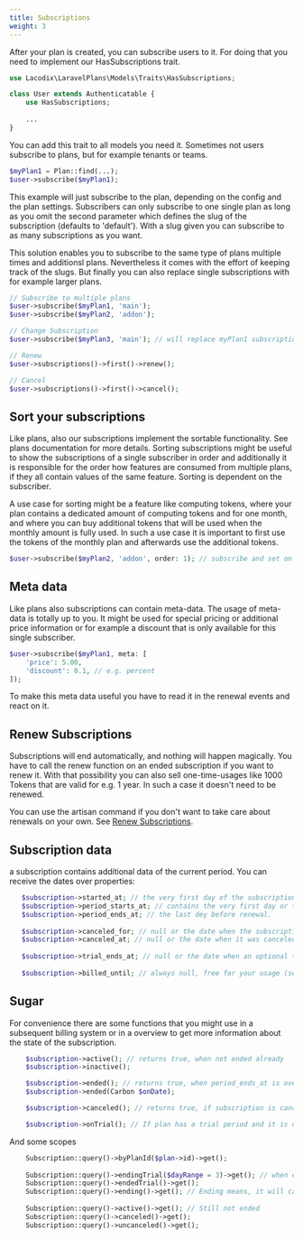 ```yaml
---
title: Subscriptions
weight: 3
---
```


After your plan is created, you can subscribe users to it. For doing that you need to implement our
HasSubscriptions trait.

```php 
use Lacodix\LaravelPlans\Models\Traits\HasSubscriptions;

class User extends Authenticatable {
    use HasSubscriptions;
    
    ...
}
```

You can add this trait to all models you need it. Sometimes not users subscribe to plans, but for example
tenants or teams.

```php 
$myPlan1 = Plan::find(...);
$user->subscribe($myPlan1);
```

This example will just subscribe to the plan, depending on the config and the plan settings.
Subscribers can only subscribe to one single plan as long as you omit the second parameter which defines the
slug of the subscription (defaults to 'default'). With a slug given you can subscribe to as many subscriptions
as you want. 

This solution enables you to subscribe to the same type of plans multiple times and additionsl plans. Nevertheless
it comes with the effort of keeping track of the slugs. But finally you can also replace single subscriptions
with for example larger plans.

```php 
// Subscribe to multiple plans
$user->subscribe($myPlan1, 'main');
$user->subscribe($myPlan2, 'addon');

// Change Subscription
$user->subscribe($myPlan3, 'main'); // will replace myPlan1 subscription

// Renew
$user->subscriptions()->first()->renew();

// Cancel
$user->subscriptions()->first()->cancel();
```

## Sort your subscriptions

Like plans, also our subscriptions implement the sortable functionality. See plans documentation for more
details. Sorting subscriptions might be useful to show the subscriptions of a single subscriber in order
and additionally it is responsible for the order how features are consumed from multiple plans, if they
all contain values of the same feature. Sorting is dependent on the subscriber.

A use case for sorting might be a feature like computing tokens, where your plan contains a dedicated amount of
computing tokens and for one month, and where you can buy additional tokens that will be used when the monthly 
amount is fully used. In such a use case it is important to first use the tokens of the monthly plan and afterwards
use the additional tokens.

```php 
$user->subscribe($myPlan2, 'addon', order: 1); // subscribe and set on first place
```

## Meta data

Like plans also subscriptions can contain meta-data. The usage of meta-data is totally up to you. 
It might be used for special pricing or additional price information or for example a discount that
is only available for this single subscriber.

```php 
$user->subscribe($myPlan1, meta: [
    'price': 5.00, 
    'discount': 0.1, // e.g. percent
]);
```

To make this meta data useful you have to read it in the renewal events and react on it.

## Renew Subscriptions

Subscriptions will end automatically, and nothing will happen magically. You have to call the renew function on 
an ended subscription if you want to renew it. With that possibility you can also sell one-time-usages like 1000 Tokens
that are valid for e.g. 1 year. In such a case it doesn't need to be renewed.

You can use the artisan command if you don't want to take care about renewals on your own. See [Renew Subscriptions](./renew_subscriptions).

## Subscription data

a subscription contains additional data of the current period. You can receive the dates over properties:
```php
   $subscription->started_at; // the very first day of the subscription. 
   $subscription->period_starts_at; // contains the very first day or the first day after a renewal
   $subscription->period_ends_at; // the last dey before renewal.
   
   $subscription->canceled_for; // null or the date when the subscription will end and be canceled.
   $subscription->canceled_at; // null or the date when it was canceled;
   
   $subscription->trial_ends_at; // null or the date when an optional trial period will end/ended.
   
   $subscription->billed_until; // always null, free for your usage (see billing for more information).
``` 


## Sugar

For convenience there are some functions that you might use in a subsequent billing system or in a overview to get
more information about the state of the subscription.

```php 
    $subscription->active(); // returns true, when not ended already
    $subscription->inactive();

    $subscription->ended(); // returns true, when period_ends_at is over
    $subscription->ended(Carbon $onDate);

    $subscription->canceled(); // returns true, if subscription is canceled (but maybe not ended yet)

    $subscription->onTrial(); // If plan has a trial period and it is not ended yet
```

And some scopes
```php
    Subscription::query()->byPlanId($plan->id)->get();
     
    Subscription::query()->endingTrial($dayRange = 3)->get(); // when ending in the next 3 days (default = 3);
    Subscription::query()->endedTrial()->get();
    Subscription::query()->ending()->get(); // Ending means, it will can/must be renewed if period end is reached.
    
    Subscription::query()->active()->get(); // Still not ended
    Subscription::query()->canceled()->get();
    Subscription::query()->uncanceled()->get();
```

